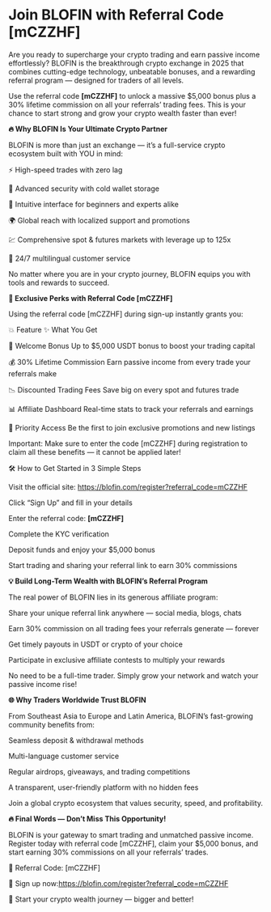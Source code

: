 # Join BLOFIN with Referral Code [mCZZHF]

Are you ready to supercharge your crypto trading and earn passive income effortlessly? BLOFIN is the breakthrough crypto exchange in 2025 that combines cutting-edge technology, unbeatable bonuses, and a rewarding referral program — designed for traders of all levels.

Use the referral code **[mCZZHF]** to unlock a massive $5,000 bonus plus a 30% lifetime commission on all your referrals’ trading fees. This is your chance to start strong and grow your crypto wealth faster than ever!

**🔥 Why BLOFIN Is Your Ultimate Crypto Partner**

BLOFIN is more than just an exchange — it’s a full-service crypto ecosystem built with YOU in mind:

⚡ High-speed trades with zero lag

🔐 Advanced security with cold wallet storage

💼 Intuitive interface for beginners and experts alike

🌍 Global reach with localized support and promotions

💹 Comprehensive spot & futures markets with leverage up to 125x

🤝 24/7 multilingual customer service

No matter where you are in your crypto journey, BLOFIN equips you with tools and rewards to succeed.

**🎁 Exclusive Perks with Referral Code [mCZZHF]**

Using the referral code [mCZZHF] during sign-up instantly grants you:

💥 Feature	✨ What You Get

🎉 Welcome Bonus	Up to $5,000 USDT bonus to boost your trading capital

💰 30% Lifetime Commission	Earn passive income from every trade your referrals make

📉 Discounted Trading Fees	Save big on every spot and futures trade

📊 Affiliate Dashboard	Real-time stats to track your referrals and earnings

🚀 Priority Access	Be the first to join exclusive promotions and new listings

Important: Make sure to enter the code [mCZZHF] during registration to claim all these benefits — it cannot be applied later!

🛠 How to Get Started in 3 Simple Steps

Visit the official site: https://blofin.com/register?referral_code=mCZZHF

Click “Sign Up” and fill in your details

Enter the referral code: **[mCZZHF]**

Complete the KYC verification

Deposit funds and enjoy your $5,000 bonus

Start trading and sharing your referral link to earn 30% commissions

**💡 Build Long-Term Wealth with BLOFIN’s Referral Program**

The real power of BLOFIN lies in its generous affiliate program:

Share your unique referral link anywhere — social media, blogs, chats

Earn 30% commission on all trading fees your referrals generate — forever

Get timely payouts in USDT or crypto of your choice

Participate in exclusive affiliate contests to multiply your rewards

No need to be a full-time trader. Simply grow your network and watch your passive income rise!

**🌐 Why Traders Worldwide Trust BLOFIN**

From Southeast Asia to Europe and Latin America, BLOFIN’s fast-growing community benefits from:

Seamless deposit & withdrawal methods

Multi-language customer service

Regular airdrops, giveaways, and trading competitions

A transparent, user-friendly platform with no hidden fees

Join a global crypto ecosystem that values security, speed, and profitability.

**🔥 Final Words — Don’t Miss This Opportunity!**

BLOFIN is your gateway to smart trading and unmatched passive income. Register today with referral code [mCZZHF], claim your $5,000 bonus, and start earning 30% commissions on all your referrals’ trades.

🎯 Referral Code: [mCZZHF]

🔗 Sign up now:https://blofin.com/register?referral_code=mCZZHF

💸 Start your crypto wealth journey — bigger and better!

